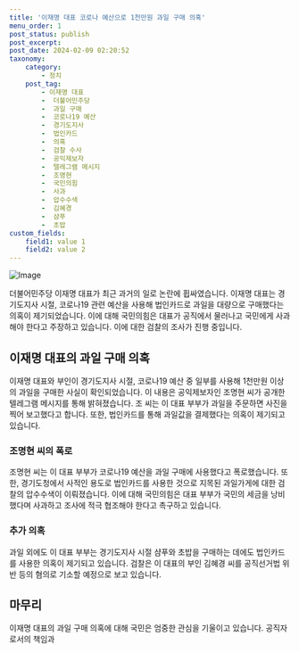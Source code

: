 ```yaml
---
title: '이재명 대표 코로나 예산으로 1천만원 과일 구매 의혹'
menu_order: 1
post_status: publish
post_excerpt: 
post_date: 2024-02-09 02:20:52
taxonomy:
    category:
        - 정치
    post_tag:
        - 이재명 대표
        -  더불어민주당
        -  과일 구매
        -  코로나19 예산
        -  경기도지사
        -  법인카드
        -  의혹
        -  검찰 수사
        -  공익제보자
        -  텔레그램 메시지
        -  조명현
        -  국민의힘
        -  사과
        -  압수수색
        -  김혜경
        -  샴푸
        -  초밥
custom_fields:
    field1: value 1
    field2: value 2
---
```


![Image](https://imgnews.pstatic.net/image/088/2024/02/07/0000861355_001_20240207190501172.jpg?type=w647)

더불어민주당 이재명 대표가 최근 과거의 일로 논란에 휩싸였습니다. 이재명 대표는 경기도지사 시절, 코로나19 관련 예산을 사용해 법인카드로 과일을 대량으로 구매했다는 의혹이 제기되었습니다. 이에 대해 국민의힘은 대표가 공직에서 물러나고 국민에게 사과해야 한다고 주장하고 있습니다. 이에 대한 검찰의 조사가 진행 중입니다.
## 이재명 대표의 과일 구매 의혹
이재명 대표와 부인이 경기도지사 시절, 코로나19 예산 중 일부를 사용해 1천만원 이상의 과일을 구매한 사실이 확인되었습니다. 이 내용은 공익제보자인 조명현 씨가 공개한 텔레그램 메시지를 통해 밝혀졌습니다. 조 씨는 이 대표 부부가 과일을 주문하면 사진을 찍어 보고했다고 합니다. 또한, 법인카드를 통해 과일값을 결제했다는 의혹이 제기되고 있습니다.
### 조명현 씨의 폭로
조명현 씨는 이 대표 부부가 코로나19 예산을 과일 구매에 사용했다고 폭로했습니다. 또한, 경기도청에서 사적인 용도로 법인카드를 사용한 것으로 지목된 과일가게에 대한 검찰의 압수수색이 이뤄졌습니다. 이에 대해 국민의힘은 대표 부부가 국민의 세금을 낭비했다며 사과하고 조사에 적극 협조해야 한다고 촉구하고 있습니다.
### 추가 의혹
과일 외에도 이 대표 부부는 경기도지사 시절 샴푸와 초밥을 구매하는 데에도 법인카드를 사용한 의혹이 제기되고 있습니다. 검찰은 이 대표의 부인 김혜경 씨를 공직선거법 위반 등의 혐의로 기소할 예정으로 보고 있습니다.
## 마무리
이재명 대표의 과일 구매 의혹에 대해 국민은 엄중한 관심을 기울이고 있습니다. 공직자로서의 책임과

